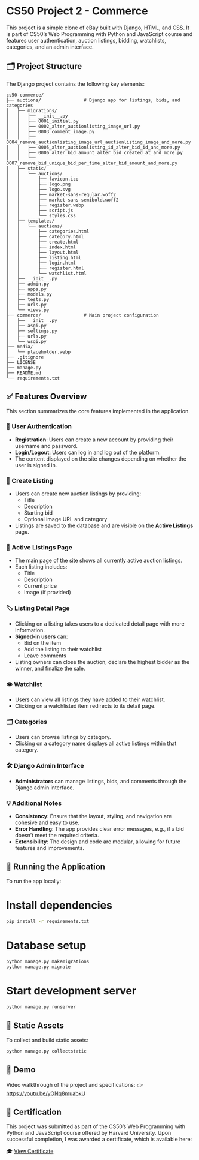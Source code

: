 # CS50 Project 2 - Commerce

This project is a simple clone of eBay built with Django, HTML, and CSS. It is part of CS50’s Web Programming with Python and JavaScript course and features user authentication, auction listings, bidding, watchlists, categories, and an admin interface.

## 🗂️ Project Structure

The Django project contains the following key elements:

```
cs50-commerce/
├── auctions/                # Django app for listings, bids, and categories
│   ├── migrations/
│   │   ├── __init__.py
│   │   ├── 0001_initial.py
│   │   ├── 0002_alter_auctionlisting_image_url.py
│   │   ├── 0003_comment_image.py
│   │   ├── 0004_remove_auctionlisting_image_url_auctionlisting_image_and_more.py
│   │   ├── 0005_alter_auctionlisting_id_alter_bid_id_and_more.py
│   │   ├── 0006_alter_bid_amount_alter_bid_created_at_and_more.py
│   │   └── 0007_remove_bid_unique_bid_per_time_alter_bid_amount_and_more.py
│   ├── static/
│   │   └── auctions/
│   │       ├── favicon.ico
│   │       ├── logo.png
│   │       ├── logo.svg
│   │       ├── market-sans-regular.woff2
│   │       ├── market-sans-semibold.woff2
│   │       ├── register.webp
│   │       ├── script.js
│   │       └── styles.css
│   ├── templates/
│   │   └── auctions/
│   │       ├── categories.html
│   │       ├── category.html
│   │       ├── create.html
│   │       ├── index.html
│   │       ├── layout.html
│   │       ├── listing.html
│   │       ├── login.html
│   │       ├── register.html
│   │       └── watchlist.html
│   ├── __init__.py
│   ├── admin.py
│   ├── apps.py
│   ├── models.py
│   ├── tests.py
│   ├── urls.py
│   └── views.py
├── commerce/                # Main project configuration
│   ├── __init__.py
│   ├── asgi.py
│   ├── settings.py
│   ├── urls.py
│   └── wsgi.py
├── media/
│   └── placeholder.webp
├── .gitignore
├── LICENSE
├── manage.py
├── README.md
└── requirements.txt
```

## ✅ Features Overview

This section summarizes the core features implemented in the application.

### 🔑 User Authentication
  - **Registration**: Users can create a new account by providing their username and password.
  - **Login/Logout**: Users can log in and log out of the platform.
  - The content displayed on the site changes depending on whether the user is signed in.

### 📝 Create Listing
  - Users can create new auction listings by providing:
    - Title
    - Description
    - Starting bid
    - Optional image URL and category
  - Listings are saved to the database and are visible on the **Active Listings** page.

### 📄 Active Listings Page
  - The main page of the site shows all currently active auction listings.
  - Each listing includes:
    - Title
    - Description
    - Current price
    - Image (if provided)

### 🏷️ Listing Detail Page
  - Clicking on a listing takes users to a dedicated detail page with more information.
  - **Signed-in users** can:
    - Bid on the item
    - Add the listing to their watchlist
    - Leave comments
  - Listing owners can close the auction, declare the highest bidder as the winner, and finalize the sale.

### 👁️ Watchlist
  - Users can view all listings they have added to their watchlist.
  - Clicking on a watchlisted item redirects to its detail page.

### 🗂️ Categories
  - Users can browse listings by category.
  - Clicking on a category name displays all active listings within that category.

### 🛠️ Django Admin Interface
  - **Administrators** can manage listings, bids, and comments through the Django admin interface.

### 💡 Additional Notes
  - **Consistency**: Ensure that the layout, styling, and navigation are cohesive and easy to use.
  - **Error Handling**: The app provides clear error messages, e.g., if a bid doesn’t meet the required criteria.
  - **Extensibility**: The design and code are modular, allowing for future features and improvements.

## 🚀 Running the Application

To run the app locally:

# Install dependencies

```bash
pip install -r requirements.txt
```

# Database setup

```bash
python manage.py makemigrations
python manage.py migrate
```

# Start development server

```bash
python manage.py runserver
```

## 🧱 Static Assets

To collect and build static assets:

```bash
python manage.py collectstatic
```

## 🎥 Demo

Video walkthrough of the project and specifications:
👉 https://youtu.be/yONq8muabkU

## 📜 Certification
This project was submitted as part of the CS50’s Web Programming with Python and JavaScript course offered by Harvard University.
Upon successful completion, I was awarded a certificate, which is available here:

🎓 [View Certificate](https://certificates.cs50.io/6f5116d0-882d-4fc1-9dc6-0c96c5d4c7b1.pdf)